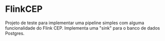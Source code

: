 # FlinkCEP

Projeto de teste para implementar uma pipeline simples com alguma funcionalidade do Flink CEP. Implementa uma "sink" para o banco de dados Postgres.
